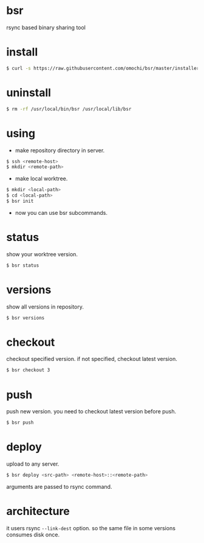 # bsr
rsync based binary sharing tool

# install

```bash
$ curl -s https://raw.githubusercontent.com/omochi/bsr/master/installer.bash | bash 
```

# uninstall

```bash
$ rm -rf /usr/local/bin/bsr /usr/local/lib/bsr
```

# using

- make repository directory in server.

```bash
$ ssh <remote-host>
$ mkdir <remote-path>
```

- make local worktree.

```bash
$ mkdir <local-path>
$ cd <local-path>
$ bsr init
```

- now you can use bsr subcommands.

# status

show your worktree version.

```bash
$ bsr status
```

# versions

show all versions in repository.

```bash
$ bsr versions
```

# checkout

checkout specified version.
if not specified, checkout latest version.

```bash
$ bsr checkout 3
```

# push

push new version.
you need to checkout latest version before push.

```bash
$ bsr push
```

# deploy

upload to any server.

```bash
$ bsr deploy <src-path> <remote-host>::<remote-path>
```

arguments are passed to rsync command.

# architecture

it users rsync `--link-dest` option.
so the same file in some versions consumes disk once.
